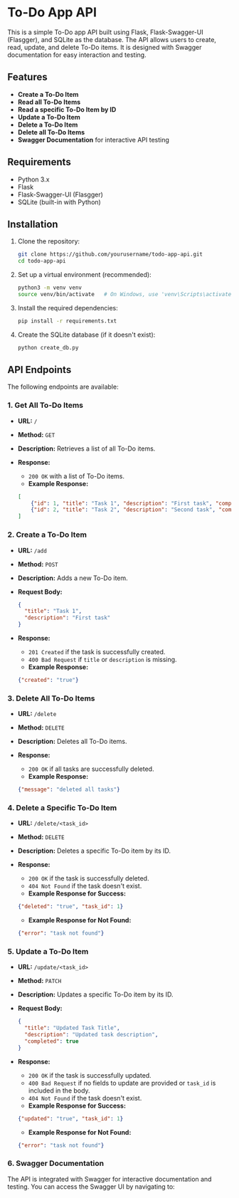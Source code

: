 # To-Do App API

This is a simple To-Do app API built using Flask, Flask-Swagger-UI (Flasgger), and SQLite as the database. The API allows users to create, read, update, and delete To-Do items. It is designed with Swagger documentation for easy interaction and testing.

## Features

- **Create a To-Do Item**
- **Read all To-Do Items**
- **Read a specific To-Do Item by ID**
- **Update a To-Do Item**
- **Delete a To-Do Item**
- **Delete all To-Do Items**
- **Swagger Documentation** for interactive API testing

## Requirements

- Python 3.x
- Flask
- Flask-Swagger-UI (Flasgger)
- SQLite (built-in with Python)

## Installation

1. Clone the repository:

    ```bash
    git clone https://github.com/yourusername/todo-app-api.git
    cd todo-app-api
    ```

2. Set up a virtual environment (recommended):

    ```bash
    python3 -m venv venv
    source venv/bin/activate   # On Windows, use 'venv\Scripts\activate'
    ```

3. Install the required dependencies:

    ```bash
    pip install -r requirements.txt
    ```

4. Create the SQLite database (if it doesn't exist):

    ```bash
    python create_db.py
    ```

## API Endpoints

The following endpoints are available:

### 1. **Get All To-Do Items**
- **URL:** `/`
- **Method:** `GET`
- **Description:** Retrieves a list of all To-Do items.
- **Response:**
    - `200 OK` with a list of To-Do items.
    - **Example Response:**

    ```json
    [
        {"id": 1, "title": "Task 1", "description": "First task", "completed": false},
        {"id": 2, "title": "Task 2", "description": "Second task", "completed": true}
    ]
    ```

### 2. **Create a To-Do Item**
- **URL:** `/add`
- **Method:** `POST`
- **Description:** Adds a new To-Do item.
- **Request Body:**

    ```json
    {
      "title": "Task 1",
      "description": "First task"
    }
    ```

- **Response:**
    - `201 Created` if the task is successfully created.
    - `400 Bad Request` if `title` or `description` is missing.
    - **Example Response:**

    ```json
    {"created": "true"}
    ```

### 3. **Delete All To-Do Items**
- **URL:** `/delete`
- **Method:** `DELETE`
- **Description:** Deletes all To-Do items.
- **Response:**
    - `200 OK` if all tasks are successfully deleted.
    - **Example Response:**

    ```json
    {"message": "deleted all tasks"}
    ```

### 4. **Delete a Specific To-Do Item**
- **URL:** `/delete/<task_id>`
- **Method:** `DELETE`
- **Description:** Deletes a specific To-Do item by its ID.
- **Response:**
    - `200 OK` if the task is successfully deleted.
    - `404 Not Found` if the task doesn't exist.
    - **Example Response for Success:**

    ```json
    {"deleted": "true", "task_id": 1}
    ```

    - **Example Response for Not Found:**

    ```json
    {"error": "task not found"}
    ```

### 5. **Update a To-Do Item**
- **URL:** `/update/<task_id>`
- **Method:** `PATCH`
- **Description:** Updates a specific To-Do item by its ID.
- **Request Body:**

    ```json
    {
      "title": "Updated Task Title",
      "description": "Updated task description",
      "completed": true
    }
    ```

- **Response:**
    - `200 OK` if the task is successfully updated.
    - `400 Bad Request` if no fields to update are provided or `task_id` is included in the body.
    - `404 Not Found` if the task doesn't exist.
    - **Example Response for Success:**

    ```json
    {"updated": "true", "task_id": 1}
    ```

    - **Example Response for Not Found:**

    ```json
    {"error": "task not found"}
    ```

### 6. **Swagger Documentation**
The API is integrated with Swagger for interactive documentation and testing. You can access the Swagger UI by navigating to:

